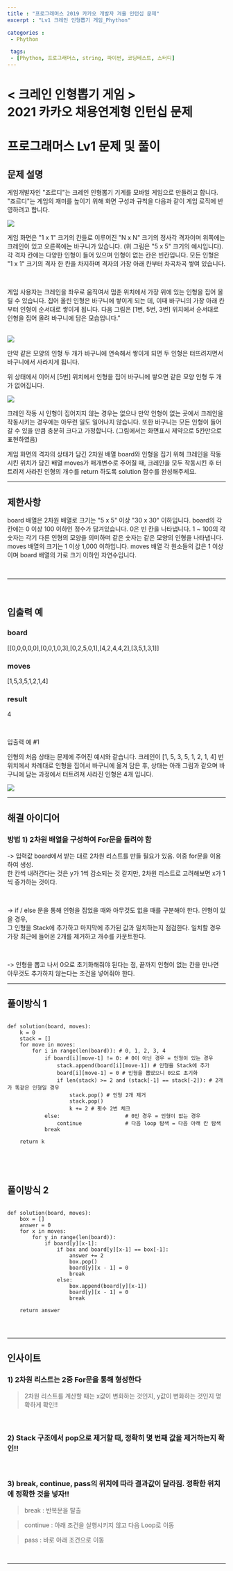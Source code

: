```yaml
---
title : "프로그래머스 2019 카카오 개발자 겨울 인턴십 문제"
excerpt : "Lv1 크레인 인형뽑기 게임_Phython"

categories :
 - Phython

 tags:
 - [Phython, 프로그래머스, string, 파이썬, 코딩테스트, 스터디]
---
```


< 크레인 인형뽑기 게임 >   
2021 카카오 채용연계형 인턴십 문제
===================

# 프로그래머스 Lv1 문제 및 풀이
## 문제 설명

게임개발자인 "죠르디"는 크레인 인형뽑기 기계를 모바일 게임으로 만들려고 합니다.  
"죠르디"는 게임의 재미를 높이기 위해 화면 구성과 규칙을 다음과 같이 게임 로직에 반영하려고 합니다.  
  
<img src = "https://grepp-programmers.s3.ap-northeast-2.amazonaws.com/files/production/69f1cd36-09f4-4435-8363-b71a650f7448/crane_game_101.png">  

<br/>

게임 화면은 "1 x 1" 크기의 칸들로 이루어진 "N x N" 크기의 정사각 격자이며 위쪽에는 크레인이 있고 오른쪽에는 바구니가 있습니다. (위 그림은 "5 x 5" 크기의 예시입니다). 각 격자 칸에는 다양한 인형이 들어 있으며 인형이 없는 칸은 빈칸입니다. 모든 인형은 "1 x 1" 크기의 격자 한 칸을 차지하며 격자의 가장 아래 칸부터 차곡차곡 쌓여 있습니다.   

<br/>

게임 사용자는 크레인을 좌우로 움직여서 멈춘 위치에서 가장 위에 있는 인형을 집어 올릴 수 있습니다. 집어 올린 인형은 바구니에 쌓이게 되는 데, 이때 바구니의 가장 아래 칸부터 인형이 순서대로 쌓이게 됩니다. 다음 그림은 [1번, 5번, 3번] 위치에서 순서대로 인형을 집어 올려 바구니에 담은 모습입니다."    
  
<br/>

<img src = "https://grepp-programmers.s3.ap-northeast-2.amazonaws.com/files/production/638e2162-b1e4-4bbb-b0d7-62d31e97d75c/crane_game_102.png">  

만약 같은 모양의 인형 두 개가 바구니에 연속해서 쌓이게 되면 두 인형은 터뜨려지면서 바구니에서 사라지게 됩니다.  

위 상태에서 이어서 [5번] 위치에서 인형을 집어 바구니에 쌓으면 같은 모양 인형 두 개가 없어집니다.  
  
<img src = "https://grepp-programmers.s3.ap-northeast-2.amazonaws.com/files/production/8569d736-091e-4771-b2d3-7a6e95a20c22/crane_game_103.gif">  


크레인 작동 시 인형이 집어지지 않는 경우는 없으나 만약 인형이 없는 곳에서 크레인을 작동시키는 경우에는 아무런 일도 일어나지 않습니다. 또한 바구니는 모든 인형이 들어갈 수 있을 만큼 충분히 크다고 가정합니다. (그림에서는 화면표시 제약으로 5칸만으로 표현하였음)    

게임 화면의 격자의 상태가 담긴 2차원 배열 board와 인형을 집기 위해 크레인을 작동시킨 위치가 담긴 배열 moves가 매개변수로 주어질 때, 크레인을 모두 작동시킨 후 터트려져 사라진 인형의 개수를 return 하도록 solution 함수를 완성해주세요.    
__________________________________________________________

## 제한사항  
board 배열은 2차원 배열로 크기는 "5 x 5" 이상 "30 x 30" 이하입니다.
board의 각 칸에는 0 이상 100 이하인 정수가 담겨있습니다.
0은 빈 칸을 나타냅니다.
1 ~ 100의 각 숫자는 각기 다른 인형의 모양을 의미하며 같은 숫자는 같은 모양의 인형을 나타냅니다.
moves 배열의 크기는 1 이상 1,000 이하입니다.
moves 배열 각 원소들의 값은 1 이상이며 board 배열의 가로 크기 이하인 자연수입니다.  

<br/>

__________________________________________________________
  
<br/>

   
## 입출력 예  
### board  		  
[[0,0,0,0,0],[0,0,1,0,3],[0,2,5,0,1],[4,2,4,4,2],[3,5,1,3,1]]	    
### moves     
[1,5,3,5,1,2,1,4]    
### result    
4  
  
<br/>

입출력 예 #1

인형의 처음 상태는 문제에 주어진 예시와 같습니다. 크레인이 [1, 5, 3, 5, 1, 2, 1, 4] 번 위치에서 차례대로 인형을 집어서 바구니에 옮겨 담은 후, 상태는 아래 그림과 같으며 바구니에 담는 과정에서 터트려져 사라진 인형은 4개 입니다.

<img src="https://grepp-programmers.s3.ap-northeast-2.amazonaws.com/files/production/bb0f59c7-6b72-485a-8302-217fe53ea88f/crane_game_104.jpg">

<br/>
  
__________________________________________________________
## 해결 아이디어
### 방법 1) 2차원 배열을 구성하여 For문을 돌려야 함
-> 입력값 board에서 받는 대로 2차원 리스트를 만들 필요가 있음. 이중 for문을 이용하여 생성.  
 한 칸씩 내려간다는 것은 y가 1씩 감소되는 것 같지만, 2차원 리스트로 고려해보면 x가 1씩 증가하는 것이다.     

<br/>

-> if / else 문을 통해 인형을 집었을 때와 아무것도 없을 때를 구분해야 한다. 인형이 있을 경우,   
그 인형을 Stack에 추가하고 마지막에 추가된 값과 일치하는지 점검한다. 일치할 경우 가장 최근에 들어온 2개를 제거하고 개수를 카운트한다. 


<br/>

-> 인형을 뽑고 나서 0으로 초기화해줘야 된다는 점, 끝까지 인형이 없는 칸을 만나면 아무것도 추가하지 않는다는 조건을 넣어줘야 한다.  

__________________________________________________________
## 풀이방식 1
<pre>
<code>
def solution(board, moves):
    k = 0
    stack = []
    for move in moves:
        for i in range(len(board)): # 0, 1, 2, 3, 4
            if board[i][move-1] != 0: # 0이 아닌 경우 = 인형이 있는 경우
                stack.append(board[i][move-1]) # 인형을 Stack에 추가
                board[i][move-1] = 0 # 인형을 뽑았으니 0으로 초기화 
                if len(stack) >= 2 and (stack[-1] == stack[-2]): # 2개가 똑같은 인형일 경우
                    stack.pop() # 인형 2개 제거
                    stack.pop()
                    k += 2 # 횟수 2번 체크
            else:                     # 0인 경우 = 인형이 없는 경우
                continue              # 다음 loop 탐색 = 다음 아래 칸 탐색 
            break                     
                    
    return k
</pre>
</code>

<br/>

## 풀이방식 2
<pre>
<code>
def solution(board, moves):
    box = []
    answer = 0
    for x in moves:
        for y in range(len(board)):
            if board[y][x-1]:
                if box and board[y][x-1] == box[-1]:
                    answer += 2
                    box.pop()
                    board[y][x - 1] = 0
                    break
                else:
                    box.append(board[y][x-1])
                    board[y][x - 1] = 0
                    break

    return answer     
</pre>
</code>

__________________________________________________________
## 인사이트
### 1) 2차원 리스트는 2중 For문을 통해 형성한다  
> 2차원 리스트를 계산할 때는 x값이 변화하는 것인지, y값이 변화하는 것인지 명확하게 확인!!   

<br/>

### 2) Stack 구조에서 pop으로 제거할 때, 정확히 몇 번째 값을 제거하는지 확인!!  

<br/>

### 3) break, continue, pass의 위치에 따라 결과값이 달라짐. 정확한 위치에 정확한 것을 넣자!!     
> break : 반복문을 탈출  

> continue : 아래 조건을 실행시키지 않고 다음 Loop로 이동  

> pass : 바로 아래 조건으로 이동
<br/>

__________________________________________________________
